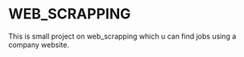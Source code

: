 # WEB_SCRAPPING
This is small project on web_scrapping which u can find jobs using a company website.
